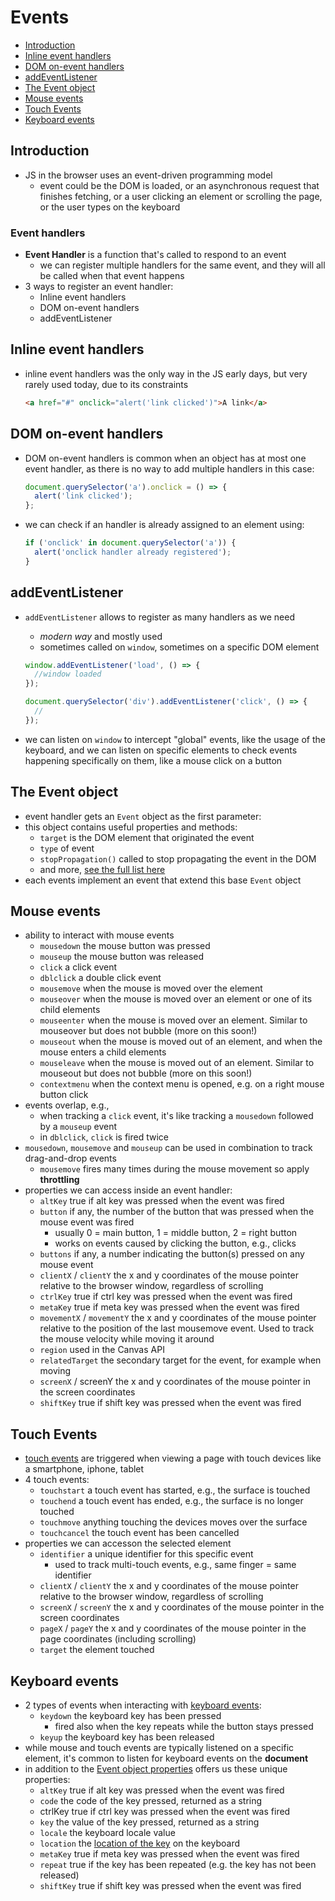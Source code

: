 # Events

- [Introduction](#introduction)
- [Inline event handlers](#inline-event-handlers)
- [DOM on-event handlers](#dom-on-event-handlers)
- [addEventListener](#addeventlistener)
- [The Event object](#the-event-object)
- [Mouse events](#mouse-events)
- [Touch Events](#touch-events)
- [Keyboard events](#keyboard-events)


## Introduction

- JS in the browser uses an event-driven programming model
  - event could be the DOM is loaded, or an asynchronous request that finishes fetching, or a user clicking an element or scrolling the page, or the user types on the keyboard

### Event handlers

- **Event Handler** is a function that's called to respond to an event
  - we can register multiple handlers for the same event, and they will all be called when that event happens
- 3 ways to register an event handler:
  - Inline event handlers
  - DOM on-event handlers
  - addEventListener


## Inline event handlers

- inline event handlers was the only way in the JS early days, but very rarely used today, due to its constraints

  ```html
  <a href="#" onclick="alert('link clicked')">A link</a>
  ```


## DOM on-event handlers

- DOM on-event handlers is common when an object has at most one event handler, as there is no way to add multiple handlers in this case:

  ```js
  document.querySelector('a').onclick = () => {
    alert('link clicked');
  };
  ```

- we can check if an handler is already assigned to an element using:

  ```js
  if ('onclick' in document.querySelector('a')) {
    alert('onclick handler already registered');
  }
  ```


## addEventListener

- `addEventListener` allows to register as many handlers as we need
  - _modern way_ and mostly used
  - sometimes called on `window`, sometimes on a specific DOM element

  ```js
  window.addEventListener('load', () => {
    //window loaded
  });

  document.querySelector('div').addEventListener('click', () => {
    //
  });
  ```

- we can listen on `window` to intercept "global" events, like the usage of the keyboard, and we can listen on specific elements to check events happening specifically on them, like a mouse click on a button


## The Event object

- event handler gets an `Event` object as the first parameter:
- this object contains useful properties and methods:
  - `target` is the DOM element that originated the event
  - `type` of event
  - `stopPropagation()` called to stop propagating the event in the DOM
  - and more, [see the full list here](https://developer.mozilla.org/en-US/docs/Web/API/Event)
- each events implement an event that extend this base `Event` object


## Mouse events

- ability to interact with mouse events
  - `mousedown` the mouse button was pressed
  - `mouseup` the mouse button was released
  - `click` a click event
  - `dblclick` a double click event
  - `mousemove` when the mouse is moved over the element
  - `mouseover` when the mouse is moved over an element or one of its child elements
  - `mouseenter` when the mouse is moved over an element. Similar to mouseover but does not bubble (more on this soon!)
  - `mouseout` when the mouse is moved out of an element, and when the mouse enters a child elements
  - `mouseleave` when the mouse is moved out of an element. Similar to mouseout but does not bubble (more on this soon!)
  - `contextmenu` when the context menu is opened, e.g. on a right mouse button click
- events overlap, e.g.,
  - when tracking a `click` event, it's like tracking a `mousedown` followed by a `mouseup` event
  - in `dblclick`, `click` is fired twice
- `mousedown`, `mousemove` and `mouseup` can be used in combination to track drag-and-drop events
  - `mousemove` fires many times during the mouse movement so apply **throttling**
- properties we can access inside an event handler:
  - `altKey` true if alt key was pressed when the event was fired
  - `button` if any, the number of the button that was pressed when the mouse event was fired
    - usually 0 = main button, 1 = middle button, 2 = right button
    - works on events caused by clicking the button, e.g., clicks
  - `buttons` if any, a number indicating the button(s) pressed on any mouse event
  - `clientX` / `clientY` the x and y coordinates of the mouse pointer relative to the browser window, regardless of scrolling
  - `ctrlKey` true if ctrl key was pressed when the event was fired
  - `metaKey` true if meta key was pressed when the event was fired
  - `movementX` / `movementY` the x and y coordinates of the mouse pointer relative to the position of the last mousemove event. Used to track the mouse velocity while moving it around
  - `region` used in the Canvas API
  - `relatedTarget` the secondary target for the event, for example when moving
  - `screenX` / screenY the x and y coordinates of the mouse pointer in the screen coordinates
  - `shiftKey` true if shift key was pressed when the event was fired


## Touch Events

- [touch events](https://developer.mozilla.org/en-US/docs/Web/API/Touch) are triggered when viewing a page with touch devices like a smartphone, iphone, tablet
- 4 touch events:
  - `touchstart` a touch event has started, e.g., the surface is touched
  - `touchend` a touch event has ended, e.g., the surface is no longer touched
  - `touchmove` anything touching the devices moves over the surface
  - `touchcancel` the touch event has been cancelled
- properties we can accesson the selected element
  - `identifier` a unique identifier for this specific event
    - used to track multi-touch events, e.g., same finger = same identifier
  - `clientX` / `clientY` the x and y coordinates of the mouse pointer relative to the browser window, regardless of scrolling
  - `screenX` / `screenY` the x and y coordinates of the mouse pointer in the screen coordinates
  - `pageX` / `pageY` the x and y coordinates of the mouse pointer in the page coordinates (including scrolling)
  - `target` the element touched


## Keyboard events

- 2 types of events when interacting with [keyboard events](https://developer.mozilla.org/en-US/docs/Web/API/KeyboardEvent):
  - `keydown` the keyboard key has been pressed
    - fired also when the key repeats while the button stays pressed
  - `keyup` the keyboard key has been released
- while mouse and touch events are typically listened on a specific element, it's common to listen for keyboard events on the **document**
- in addition to the [Event object properties](https://developer.mozilla.org/en-US/docs/Web/API/Event) offers us these unique properties:
  - `altKey` true if alt key was pressed when the event was fired
  - `code` the code of the key pressed, returned as a string
  - ctrlKey true if ctrl key was pressed when the event was fired
  - `key` the value of the key pressed, returned as a string
  - `locale` the keyboard locale value
  - `location` the [location of the key](https://developer.mozilla.org/en-US/docs/Web/API/KeyboardEvent/location) on the keyboard
  - `metaKey` true if meta key was pressed when the event was fired
  - `repeat` true if the key has been repeated (e.g. the key has not been released)
  - `shiftKey` true if shift key was pressed when the event was fired
